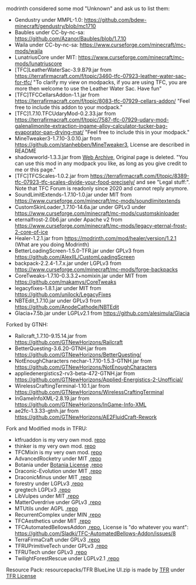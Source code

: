 modrinth considered some mod "Unknown" and ask us to list them:

- Gendustry under MMPL-1.0: https://github.com/bdew-minecraft/gendustry/blob/mc1710
- Baubles under CC-by-nc-sa: https://github.com/Azanor/Baubles/blob/1.7.10
- Waila under CC-by-nc-sa: https://www.curseforge.com/minecraft/mc-mods/waila
- LunatriusCore under MIT: https://www.curseforge.com/minecraft/mc-mods/lunatriuscore
- [TFC]LeatherWaterSac-3.9.B79.jar from https://terrafirmacraft.com/f/topic/3460-tfc-07923-leather-water-sac-for-tfc/ "To clarify my view on modpacks, if you are using TFC, you are more then welcome to use the Leather Water Sac. Have fun"
- [TFC]TFCCellarsAddon-1.1.jar from https://terrafirmacraft.com/f/topic/8083-tfc-07929-cellars-addon/ "Feel free to include this addon to your modpack."
- [TFC]1.7.10.TFCUdaryMod-0.2.33.jar from https://terrafirmacraft.com/f/topic/7587-tfc-07929-udary-mod-galenalimonite-extraction-ingame-alloy-calculator-tucker-bag-evaporator-pan-drying-mat/ "Feel free to include this in your modpack."
- MineTweaker3-1.7.10-3.0.10.jar from https://github.com/stanhebben/MineTweaker3, License are described in README
- shadowworld-1.3.3.jar from [Web Archive](https://web.archive.org/web/20180110063949/http://www.minecraftforum.net/forums/mapping-and-modding-java-edition/minecraft-mods/wip-mods/1446206-shadow-world-1-3-3-1-3-3b), Original page is deleted. "You can use this mod in any modpack you like, as long as you give credit to me or this page."
- [TFC]TFCScales-1.0.2.jar from https://terrafirmacraft.com/f/topic/8389-tfc-07923-tfc-scales-divide-your-food-precisely/ and see "Legal stuff:". Note that TFC Forum is readonly since 2020 and cannot reply anymore.
- SoundLimitExtends-1.7.10-1.0.jar under MIT from https://www.curseforge.com/minecraft/mc-mods/soundlimitextends
- CustomSkinLoader_1.7.10-14.6a.jar under GPLv3 under https://www.curseforge.com/minecraft/mc-mods/customskinloader
- eternalfrost-2.0b6.jar under Apache v2 from https://www.curseforge.com/minecraft/mc-mods/legacy-eternal-frost-2-core-of-ice
- Healer-1.2.1.jar from https://modrinth.com/mod/healer/version/1.2.1 (What are you doing Modrinth)
- BetterLoadingScreen-1.5.0-TFR.jar under GPLv3 from https://github.com/AlexIIL/CustomLoadingScreen
- backpack-2.2.4-1.7.x.jar under LGPLv3 from https://www.curseforge.com/minecraft/mc-mods/forge-backpacks
- CoreTweaks-1.7.10-0.3.3.2+nomixin.jar under MIT from https://github.com/makamys/CoreTweaks
- legacyfixes-1.8.1.jar under MIT from https://github.com/unilock/LegacyFixes
- NBTEdit_1.7.10.jar under GPLv3 from https://github.com/AnodeCathode/NBTEdit
- Glacia+7.5b.jar under LGPLv2.1 from https://github.com/alesimula/Glacia


Forked by GTNH:
- Railcraft_1.7.10-9.15.14.jar from https://github.com/GTNewHorizons/Railcraft
- BetterQuesting-3.6.20-GTNH.jar from https://github.com/GTNewHorizons/BetterQuesting/
- NotEnoughCharacters nechar-1.7.10-1.5.3-GTNH.jar from https://github.com/GTNewHorizons/NotEnoughCharacters
- appliedenergistics2-rv3-beta-472-GTNH.jar from https://github.com/GTNewHorizons/Applied-Energistics-2-Unofficial/
- WirelessCraftingTerminal-1.10.1.jar from https://github.com/GTNewHorizons/WirelessCraftingTerminal
- InGameInfoXML-2.8.19.jar from https://github.com/GTNewHorizons/InGame-Info-XML
- ae2fc-1.3.33-gtnh.jar from https://github.com/GTNewHorizons/AE2FluidCraft-Rework

Fork and Modified mods in TFRU:
- ktfruaddon is my very own mod. [repo](https://github.com/kuzuanpa/kTFRUAddon)
- thinker is my very own mod. [repo](https://github.com/kuzuanpa/Thinker)
- TFCMixin is my very own mod. [repo](https://github.com/kuzuanpa/TFCMixin)
- AdvancedRocketry under MIT ,[repo](https://github.com/kuzuanpa/AdvancedRocketry)
- Botania under [Botania License](https://botaniamod.net/license.html) ,[repo](https://github.com/kuzuanpa/Botania-TFR)
- Draconic-Evolution under MIT ,[repo](https://github.com/kuzuanpa/Draconic-Evolution)
- DraconicMinus under MIT ,[repo](https://github.com/kuzuanpa/DraconicMinus-_CN)
- forestry under LGPLv3 ,[repo](https://github.com/kuzuanpa/ForestryMC)
- gregtech LGPLv3 ,[repo](https://github.com/kuzuanpa/gregtech6-TFRU)
- LibVulpes under MIT ,[repo](https://github.com/kuzuanpa/libVulpes)
- MatterOverdrive under GPLv3 ,[repo](https://github.com/kuzuanpa/MatterOverdrive-TFRU)
- MTUtils under AGPL ,[repo](https://github.com/kuzuanpa/MTUtils)
- RecurrentComplex under MIN ,[repo](https://github.com/kuzuanpa/RecurrentComplex)
- TFCAesthetics under MIT ,[repo](https://github.com/kuzuanpa/tfc-aesthetics-tfru)
- TFCAutomatedBellowsAddon ,[repo](https://github.com/kuzuanpa/TFC-AutomatedBellows-Addon), License is "do whatever you want": https://github.com/Sladki/TFC-AutomatedBellows-Addon/issues/8
- TerraFirmaCraft under GPLv3 ,[repo](https://github.com/kuzuanpa/TFCraft-TFRU)
- TFRUPrimitiveTech under GPLv3 ,[repo](https://github.com/kuzuanpa/TFRUPrimitiveTech)
- TFRUTech under GPLv3 ,[repo](https://github.com/kuzuanpa/TFRUTech)
- TwilightForestRescue under LGPLv2.1 ,[repo](https://github.com/kuzuanpa/twilightforestRescue)

Resource Pack:
resourcepacks/TFR BlueLine UI.zip is made by [TFR](https://github.com/TerraFirmaRescue/TerraFirma-Rescue-Modpack/) under [TFR License](https://github.com/TerraFirmaRescue/TerraFirma-Rescue-Modpack/blob/master/LICENSE_zh_CN)
